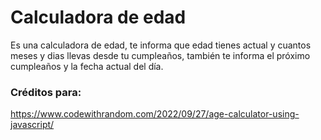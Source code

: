 # Calculadora de edad
Es una calculadora de edad, te informa que edad tienes actual y cuantos meses y dias llevas desde tu cumpleaños, también te informa el próximo cumpleaños y la fecha actual del día.


### Créditos para:
https://www.codewithrandom.com/2022/09/27/age-calculator-using-javascript/
